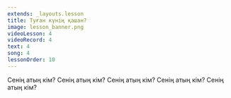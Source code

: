 ```yaml
---
extends: _layouts.lesson
title: Туған күнің қашан?
image: lesson_banner.png
videoLesson: 4
videoRecord: 4
text: 4
song: 4
lessonOrder: 10
---
```


Сенің атың кім?
Сенің атың кім?
Сенің атың кім?
Сенің атың кім?
Сенің атың кім?
